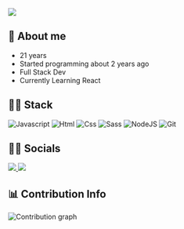 <img src="https://komarev.com/ghpvc/?username=Ribeir0o&style=for-the-badge">

## 🤳 About me

- 21 years
- Started programming about 2 years ago
- Full Stack Dev
- Currently Learning React

## 🐱‍💻 Stack

![Javascript](https://img.shields.io/badge/JavaScript-F7DF1E?style=for-the-badge&logo=JavaScript&logoColor=white)
![Html](https://img.shields.io/badge/HTML5-E34F26?style=for-the-badge&logo=html5&logoColor=white)
![Css](https://img.shields.io/badge/CSS3-1572B6?style=for-the-badge&logo=css3&logoColor=white)
![Sass](https://img.shields.io/badge/Sass-CC6699?style=for-the-badge&logo=sass&logoColor=white)
![NodeJS](https://img.shields.io/badge/Node.js-43853D?style=for-the-badge&logo=node.js&logoColor=white)
![Git](https://img.shields.io/badge/GIT-E44C30?style=for-the-badge&logo=git&logoColor=white)


## 🐱‍👓 Socials

<a href = "https://www.linkedin.com/in/ribeir0o/">
  <img src="https://img.shields.io/badge/LinkedIn-0077B5?style=for-the-badge&logo=linkedin&logoColor=white">
 </a>
 
 <a href = "https://twitter.com/Thiago_GRB">
  <img src="https://img.shields.io/badge/Twitter-1DA1F2?style=for-the-badge&logo=twitter&logoColor=white">
 </a>


## 📊 Contribution Info

![Contribution graph](https://activity-graph.herokuapp.com/graph?username=ribeir0o&bg_color=0D1117&color=e05397&line=e05397&point=FFFFFF&hide_border=true)
